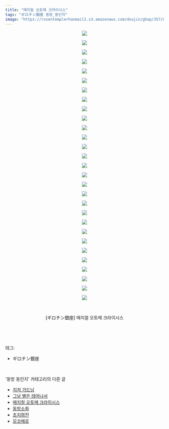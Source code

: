 ```yaml
---
title: "매지컬 오토메 크라이시스"
tags: "ギロチン銀座 동방_동인지"
image: "https://rosentemplerhanmail2.s3.amazonaws.com/doujin/ghap/357/001.jpg"
---
```

<div class="article">
<p style="text-align: center; clear: none; float: none;"><img src="{{ site.imgserver12 }}/ghap/357/001.jpg"/></p>
<p style="text-align: center; clear: none; float: none;"><img src="{{ site.imgserver12 }}/ghap/357/002.jpg"/></p>
<p style="text-align: center; clear: none; float: none;"><img src="{{ site.imgserver12 }}/ghap/357/003.jpg"/></p>
<p style="text-align: center; clear: none; float: none;"><img src="{{ site.imgserver12 }}/ghap/357/004.jpg"/></p>
<p style="text-align: center; clear: none; float: none;"><img src="{{ site.imgserver12 }}/ghap/357/005.jpg"/></p>
<p style="text-align: center; clear: none; float: none;"><img src="{{ site.imgserver12 }}/ghap/357/006.jpg"/></p>
<p style="text-align: center; clear: none; float: none;"><img src="{{ site.imgserver12 }}/ghap/357/007.jpg"/></p>
<p style="text-align: center; clear: none; float: none;"><img src="{{ site.imgserver12 }}/ghap/357/008.jpg"/></p>
<p style="text-align: center; clear: none; float: none;"><img src="{{ site.imgserver12 }}/ghap/357/009.jpg"/></p>
<p style="text-align: center; clear: none; float: none;"><img src="{{ site.imgserver12 }}/ghap/357/010.jpg"/></p>
<p style="text-align: center; clear: none; float: none;"><img src="{{ site.imgserver12 }}/ghap/357/011.jpg"/></p>
<p style="text-align: center; clear: none; float: none;"><img src="{{ site.imgserver12 }}/ghap/357/012.jpg"/></p>
<p style="text-align: center; clear: none; float: none;"><img src="{{ site.imgserver12 }}/ghap/357/013.jpg"/></p>
<p style="text-align: center; clear: none; float: none;"><img src="{{ site.imgserver12 }}/ghap/357/014.jpg"/></p>
<p style="text-align: center; clear: none; float: none;"><img src="{{ site.imgserver12 }}/ghap/357/015.jpg"/></p>
<p style="text-align: center; clear: none; float: none;"><img src="{{ site.imgserver12 }}/ghap/357/016.jpg"/></p>
<p style="text-align: center; clear: none; float: none;"><img src="{{ site.imgserver12 }}/ghap/357/017.jpg"/></p>
<p style="text-align: center; clear: none; float: none;"><img src="{{ site.imgserver12 }}/ghap/357/018.jpg"/></p>
<p style="text-align: center; clear: none; float: none;"><img src="{{ site.imgserver12 }}/ghap/357/019.jpg"/></p>
<p style="text-align: center; clear: none; float: none;"><img src="{{ site.imgserver12 }}/ghap/357/020.jpg"/></p>
<p style="text-align: center; clear: none; float: none;"><img src="{{ site.imgserver12 }}/ghap/357/021.jpg"/></p>
<p style="text-align: center; clear: none; float: none;"><img src="{{ site.imgserver12 }}/ghap/357/022.jpg"/></p>
<p style="text-align: center; clear: none; float: none;"><img src="{{ site.imgserver12 }}/ghap/357/023.jpg"/></p>
<p style="text-align: center; clear: none; float: none;"><img src="{{ site.imgserver12 }}/ghap/357/024.jpg"/></p>
<p style="text-align: center; clear: none; float: none;"><img src="{{ site.imgserver12 }}/ghap/357/025.jpg"/></p>
<p style="text-align: center; clear: none; float: none;"><img src="{{ site.imgserver12 }}/ghap/357/026.jpg"/></p>
<p style="text-align: center; clear: none; float: none;"><img src="{{ site.imgserver12 }}/ghap/357/027.jpg"/></p>
<p style="text-align: center; clear: none; float: none;"><img src="{{ site.imgserver12 }}/ghap/357/028.jpg"/></p>
<p style="text-align: center; clear: none; float: none;"><img src="{{ site.imgserver12 }}/ghap/357/029.jpg"/></p>
<p style="text-align: center; clear: none; float: none;"><br/></p>
<p style="text-align: center; clear: none; float: none;">[ギロチン銀座] 매지컬 오토메 크라이시스</p>
<p><br/></p>
</div><br/>
<div class="tagTrail">
<p>태그: </p>
<ul>
<li>ギロチン銀座</li>
</ul>
</div><br/>
<div class="another">
<p>'동방 동인지' 카테고리의 다른 글</p>
<ul>
<li><a href="/ghap_359">지저 가드닝</a></li>
<li><a href="/ghap_358">그날 별은 태어나서</a></li>
<li><a href="/ghap_357">매지컬 오토메 크라이시스</a></li>
<li><a href="/ghap_356">동방소화</a></li>
<li><a href="/ghap_354">초지령전</a></li>
<li><a href="/ghap_353">모코메로</a></li>
</ul>
</div><br/>
<div class="cb_module cb_fluid">
<div class="cb_wrt cb_profile">
</div><!-- commentList close -->
</div><br/>
